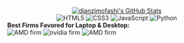 
<div align="center">
  <a href="https://github.com/dianzimofashi">
    <img src="https://github-readme-stats.zohan.tech/api?username=dianzimofashi&show_icons=true&hide=contribs,prs&include_all_commits=true&bg_color=30,fcb590,e46454&title_color=fff&text_color=fff&icon_color=fff" alt="dianzimofashi's GitHub Stats" />
  </a>
</div>
<div align="center">
  <img src="https://img.shields.io/badge/HTML5-E34F26.svg?logo=html5&logoColor=white" alt="HTML5">
  <img src="https://img.shields.io/badge/CSS3-1572B6.svg?logo=css3&logoColor=white" alt="CSS3">
  <img src="https://img.shields.io/badge/JavaScript-323330.svg?logo=javascript&logoColor=F7DF1E" alt="JavaScript">
  <img src="https://img.shields.io/badge/Python-14354C.svg?logo=python&logoColor=blue" alt="Python">
</div>
<div>
	<div>
		<b>Best Firms Favored for Laptop & Desktop:</b>
	</div>
	<img src="https://img.shields.io/badge/AMD-Ryzen7 5800H-ED1C24.svg?logo=amd&logoColor=white" alt="AMD firm">
	<img src="https://img.shields.io/badge/NVIDIA-RTX3050Laptop-76B900.svg?logo=nvidia&logoColor=white" alt="nvidia firm">
	<img src="https://img.shields.io/badge/AMD-Ryzen7 9700X-ED1C24.svg?logo=amd&logoColor=white" alt="AMD firm">
</div>
